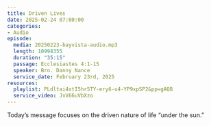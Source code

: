 ```yaml
---
title: Driven Lives
date: 2025-02-24 07:00:00
categories:
- Audio
episode:
  media: 20250223-bayvista-audio.mp3
  length: 10998355
  duration: "35:15"
  passage: Ecclesiastes 4:1-15
  speaker: Bro. Danny Nance
  service_date: February 23rd, 2025
resources:
  playlist: PLdltai4xtI5hr5TY-ery6-u4-YP9xpSP2&pp=gAQB
  service_video: JvV66uVbXzo
---
```

Today’s message focuses on the driven nature of life “under the sun.”
